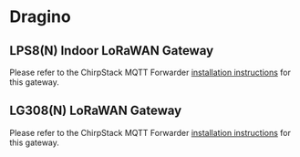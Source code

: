 # Dragino

## LPS8(N) Indoor LoRaWAN Gateway

Please refer to the ChirpStack MQTT Forwarder [installation instructions](../chirpstack-mqtt-forwarder/install/dragino.md)
for this gateway.


## LG308(N) LoRaWAN Gateway

Please refer to the ChirpStack MQTT Forwarder [installation instructions](../chirpstack-mqtt-forwarder/install/dragino.md)
for this gateway.
